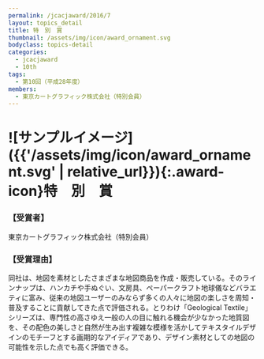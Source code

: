 ```yaml
---
permalink: /jcacjaward/2016/7
layout: topics_detail
title: 特　別　賞
thumbnail: /assets/img/icon/award_ornament.svg
bodyclass: topics-detail
categories:
  - jcacjaward
  - 10th
tags:
  - 第10回（平成28年度）
members:
  - 東京カートグラフィック株式会社（特別会員）
---
```


# ![サンプルイメージ]({{'/assets/img/icon/award_ornament.svg' | relative_url}}){:.award-icon}特　別　賞

### 【受賞者】

東京カートグラフィック株式会社（特別会員）

### 【受賞理由】

同社は、地図を素材としたさまざまな地図商品を作成・販売している。そのラインナップは、ハンカチや手ぬぐい、文房具、ペーパークラフト地球儀などバラエティに富み、従来の地図ユーザーのみならず多くの人々に地図の楽しさを周知・普及することに貢献してきた点で評価される。とりわけ「Geological Textile」シリーズは、専門性の高さゆえ一般の人の目に触れる機会が少なかった地質図を、その配色の美しさと自然が生み出す複雑な模様を活かしてテキスタイルデザインのモチーフとする画期的なアイディアであり、デザイン素材としての地図の可能性を示した点でも高く評価できる。
